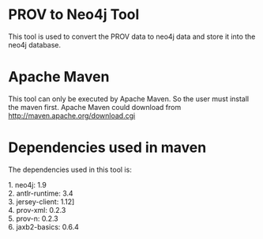 PROV to Neo4j Tool
==================
This tool is used to convert the PROV data to neo4j data and store it into the neo4j database. 



Apache Maven
==================
This tool can only be executed by Apache Maven. So the user must install the maven first. 
Apache Maven could download from http://maven.apache.org/download.cgi


Dependencies used in maven
==================
The dependencies used in this tool is:
<div>1. neo4j: 1.9</div><div>2. antlr-runtime: 3.4</div><div>3. jersey-client: 1.12]</div><div>4. prov-xml: 0.2.3</div><div>5. prov-n: 0.2.3</div><div>6. jaxb2-basics: 0.6.4</div><div><br></div>
